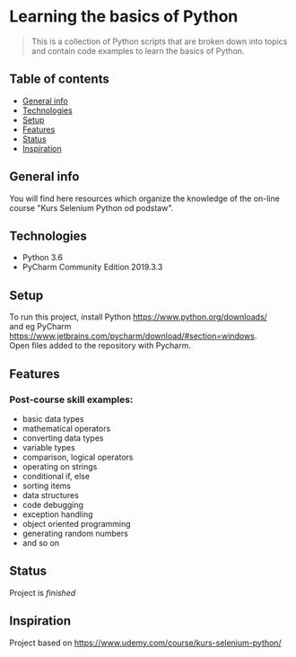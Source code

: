
# Learning the basics of Python
> This is a collection of Python scripts that are broken down into topics and contain code examples to learn the basics of Python. 

## Table of contents
* [General info](#general-info)
* [Technologies](#technologies)
* [Setup](#setup)
* [Features](#features)
* [Status](#status)
* [Inspiration](#inspiration)

## General info
You will find here resources which organize the knowledge of the on-line course "Kurs Selenium Python od podstaw".

## Technologies
* Python 3.6
* PyCharm Community Edition 2019.3.3

## Setup
To run this project, install Python https://www.python.org/downloads/ <br>
and eg PyCharm https://www.jetbrains.com/pycharm/download/#section=windows. <br>
Open files added to the repository with Pycharm.

## Features
### Post-course skill examples:

* basic data types
* mathematical operators
* converting data types
* variable types
* comparison, logical operators
* operating on strings
* conditional if, else
* sorting items
* data structures
* code debugging
* exception handling
* object oriented programming
* generating random numbers
* and so on

## Status
Project is _finished_

## Inspiration
Project based on https://www.udemy.com/course/kurs-selenium-python/